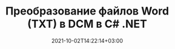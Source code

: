 ---
############################# Static ############################
layout: "autogen-gist"
date: 2021-10-02T14:22:14+03:00
draft: false
path: "ru/total/net/conversion/txt-to-dcm/"
other_out_formats: "PDF DOC DOCX DOCM DOT DOTX DOTM TXT RTF HTML HTM MHTML MHT XLS XLSX XLSM XLSB XLT XLTX XLTM XLAM CSV TSV DIF SXC FODS PPT PPTX PPS PPSX PPSM POT POTX PPTM POTM ODT OTT OTP ODP ODS EMZ WMZ SVG SVGZ XPS TEX DCM WMF EMF BMP PNG GIF JPEG TIFF ICO WEBP JP2 TGA PSB PSD EPUB MD FODP JPG"
ad_headline: "Преобразование TXT в DCM | .СЕТЬ"
ad_description: "Самое точное решение для преобразования документов TXT в DCM для ваших приложений .NET."

############################# Head ############################
head_title: "Преобразование TXT в DCM в C# ASP.NET | Преобразование документа .NET Word"
head_description: "API конвертации документов для обработки текстов .NET. Преобразование TXT в DCM и более 100 других изображений и форматов файлов в приложениях .NET (C#, VB.NET, ASP.NET и .NET Core). Отобразите преобразованный документ DCM в качестве средства просмотра HTML."

############################# Header ############################
title: "Преобразование файлов Word (TXT) в DCM в C# .NET"
description: "Программно преобразовывайте TXT (файлы Word) в DCM в приложениях C# VB.NET и ASP.NET, используя гибкие функции преобразования документов, которые позволяют настраивать внешний вид результирующего документа. Преобразуйте все популярные форматы документов Word в электронные таблицы Excel, презентации PowerPoint, PDF, Photoshop, электронные книги, веб-форматы и форматы файлов изображений. Собственный API преобразования .NET предлагает несколько вариантов преобразования документа для преобразования всего документа или выбора определенных страниц исходного файла документа на основе выбранных номеров страниц или диапазонов страниц и легкого преобразования в поддерживаемый формат документа."

############################# SubMenu ############################
submenu:
    enable: false

############################# Content ############################
content:
    enable: true
    block:
    - title_left: "Как преобразовать TXT в DCM в C# .NET"
      content_left: |
          Выполните следующие простые шаги для преобразования TXT в DCM в .NET. Просмотрите преобразованный документ DCM как есть или визуализируйте и отобразите его как HTML без использования какого-либо внешнего программного обеспечения.

          -   Создайте объект **Converter** для преобразования документа TXT.
          -   Установите параметры преобразования для формата DCM
          -   Вызов метода **Convert** экземпляра класса **Converter** для преобразования в DCM
          -   Установить параметры для просмотра HTML
          -   Создайте объект **Viewer** для просмотра преобразованного файла DCM в формате HTML.
          
      title_right: "Инструкции по загрузке и установке"
      content_right: |
          Пространства имен `GroupDocs.Conversion` и `GroupDocs.Viewer` необходимы для преобразования форматов файлов Word в широкий спектр изображений и типов документов, таких как PDF, Microsoft Office (Word, Excel, PowerPoint, Project, Outlook), OpenDocument, HTML и Схемы САПР. Изучите другие [API .NET для документов Office](https://products.conholdate.com/ru/total/net/), предлагаемые Conholdate.Total.
          
          Получите соответствующие файлы сборки из [загрузок](https://downloads.conholdate.com/total/net) или загрузите весь пакет из [Nuget](https://www.nuget.org/packages/Conholdate.Total/), чтобы добавить `Conholdate.Total для .NET` прямо в вашу рабочую область.
          
      gisthash: "4f311c07ae9ee691b8afb7960aa6c806"
      gistfile: "word-to-pdf-conversion.cs"

    - title_left: "Добавить водяной знак текста или изображения в DCM на C#"
      content_left: |
          Точно преобразовывайте документы (TXT в DCM) точно так же, как исходный файл, и применяйте текстовые или графические водяные знаки к преобразованным страницам документа с помощью C# .NET.

          -   Создайте объект **Converter** для преобразования документа TXT.
          -   Создайте новый экземпляр класса **WatermarkOptions**.
          -   Укажите свойства водяного знака (цвет, ширина, текст, изображение и т. д.)
          -   Создайте правильный класс **ConvertOptions**
          -   Задайте свойство **Водяной знак** экземпляра **ConvertOptions**.
          -   Вызов метода **Convert** экземпляра класса **Converter** для преобразования в DCM
        
      title_right: "Извлечение информации из исходного документа"
      content_right: |
          Функция извлечения информации о документах не только позволяет получить основную информацию об исходном файле документа, но также поддерживает извлечение некоторой ценной информации, специфичной для формата файла, такой как даты начала и окончания проекта в файле Microsoft Project, любые ограничения печати документа PDF, список папок, заключенных в файле данных Outlook и т. д.

          Преобразование популярных форматов файлов документов в различных операционных системах, таких как Windows, Linux или macOS, при использовании таких платформ, как Windows Azure, Mono и Xamarin.
          
      gisthash: "a15affe15284876ce010a315a09da1f0"
      gistfile: "convert-word-to-pdf-and-add-text-watermark-to-converted-pdf.cs"

    - title_left: "Преобразование защищенного паролем Word в PDF"
      content_left: |
          Преобразование защищенных паролем документов в .NET стало проще благодаря Conholdate.Total для .NET API. Просто добавьте несколько строк кода C# и точно преобразуйте защищенный паролем документ Microsoft Word в файл PDF без использования какого-либо внешнего программного обеспечения.

          -   Определите **LoadOptions** и установите пароль из параметров загрузки документа.
          -   Создайте объект **Converter** для преобразования документа Word
          -   Создание экземпляра класса **PdfConvertOptions**
          -   Вызов метода **Convert** экземпляра класса **Converter** для преобразования в PDF
          
      title_right: "Загрузка и преобразование удаленных документов"
      content_right: |
          Используя Conholdate.Total для .NET, разработчики могут загружать и преобразовывать документы из различных удаленных мест и ресурсов облачного хранилища документов, таких как Amazon S3, Microsoft Azure Blob, FTP, локальный диск, поток или простой URL-адрес. Вам просто нужно указать метод для получения удаленного потока документов, а затем передать его классу Converter в качестве конструктора.
          
          API-интерфейсы Conholdate.Total для .NET являются родными для Windows Forms, ASP.NET, WPF, WCF или любого типа приложений на основе .NET Framework 2.0 или более поздней версии.
          
      gisthash: "3b7541492166a47d49ca85c55b531055"
      gistfile: "convert-password-protected-word-to-pdf.cs"

############################# About Formats ############################
about_formats:
    enable: false
############################# More Formats ############################
more_formats:
    enable: true
    auto: false
    other_out_formats: PDF DOC DOCX DOCM DOT DOTX DOTM TXT RTF HTML HTM MHTML MHT XLS XLSX XLSM XLSB XLT XLTX XLTM XLAM CSV TSV DIF SXC FODS PPT PPTX PPS PPSX PPSM POT POTX PPTM POTM ODT OTT OTP ODP ODS EMZ WMZ SVG SVGZ XPS TEX DCM WMF EMF BMP PNG GIF JPEG TIFF ICO WEBP JP2 TGA PSB PSD EPUB MD FODP JPG
############################# Back to top ###############################
back_to_top:
  enable: true
---